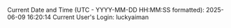 Current Date and Time (UTC - YYYY-MM-DD HH:MM:SS formatted): 2025-06-09 16:20:14
Current User's Login: luckyaiman
